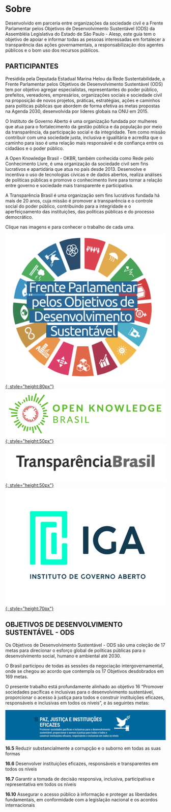 # Sobre

Desenvolvido em parceria entre organizações da sociedade civil e a Frente Parlamentar pelos Objetivos de Desenvolvimento Sustentável (ODS) da Assembléia Legislativa do Estado de São Paulo - Alesp, este guia tem o objetivo de apoiar e informar todas as pessoas interessadas em fortalecer a transparência das ações governamentais, a responsabilização dos agentes públicos e o bom uso dos recursos públicos.

## PARTICIPANTES

Presidida pela Deputada Estadual Marina Helou da Rede Sustentabilidade, a Frente Parlamentar pelos Objetivos de Desenvolvimento Sustentável (ODS) tem por objetivo agregar especialistas, representantes do poder público, prefeitos, vereadores, empresários, organizações sociais e sociedade civil na proposição de novos projetos, práticas, estratégias, ações e caminhos para políticas públicas que abordem de forma efetiva as metas propostas na Agenda 2030, desenvolvida por líderes globais na ONU em 2015.

O Instituto de Governo Aberto é uma organização fundada por mulheres que atua para o fortalecimento da gestão pública e da população por meio da transparência, da participação social e da integridade. Tem como missão contribuir com uma sociedade justa, inclusiva e igualitária e acredita que o caminho para isso é uma relação mais responsável e de confiança entre os cidadãos e o poder público.

A Open Knowledge Brasil - OKBR, também conhecida como Rede pelo Conhecimento Livre, é uma organização da sociedade civil sem fins lucrativos e apartidária que atua no país desde 2013. Desenvolve e incentiva o uso de tecnologias cívicas e de dados abertos, realiza análises de políticas públicas e promove o conhecimento livre para tornar a relação entre governo e sociedade mais transparente e participativa.

A Transparência Brasil é uma organização sem fins lucrativos fundada há mais de 20 anos, cuja missão é promover a transparência e o controle social do poder público, contribuindo para a integridade e o aperfeiçoamento das instituições, das políticas públicas e do processo democrático.

Clique nas imagens e para conhecer o trabalho de cada uma.

[![Frente](img/frente-logo.png){: style="height:80px"}](https://www.al.sp.gov.br/alesp/frentes-parlamentares-detalhe/?idFrente=1710)
[![OKBR](img/okbr-logo.png){: style="height:50px"}](http://www.ok.org.br)
[![Transparência Brasil](img/tbrasil-logo.png){: style="height:50px"}](http://www.transparencia.org.br)
[![IGA](img/iga-logo.png){: style="height:70px"}](https://web.facebook.com/institutodegovernoaberto/)

## OBJETIVOS DE DESENVOLVIMENTO SUSTENTÁVEL - ODS

Os Objetivos de Desenvolvimento Sustentável - ODS são uma coleção de 17 metas para direcionar o esforço global de políticas públicas para o desenvolvimento social, humano e ambiental até 2030. 

O Brasil participou de todas as sessões da negociação intergovernamental, onde se chegou ao acordo que contempla os 17 Objetivos desdobrados em 169 metas.

O presente trabalho está profundamente alinhado ao objetivo 16 “Promover sociedades pacíficas e inclusivas para o desenvolvimento sustentável, proporcionar o acesso à justiça para todos e construir instituições eficazes, responsáveis e inclusivas em todos os níveis”, e às seguintes metas:

![ODS 16](img/ods16.png)

**16.5** Reduzir substancialmente a corrupção e o suborno em todas as suas formas

**16.6** Desenvolver instituições eficazes, responsáveis e transparentes em todos os níveis

**16.7** Garantir a tomada de decisão responsiva, inclusiva, participativa e representativa em todos os níveis

**16.10** Assegurar o acesso público à informação e proteger as liberdades fundamentais, em conformidade com a legislação nacional e os acordos internacionais
